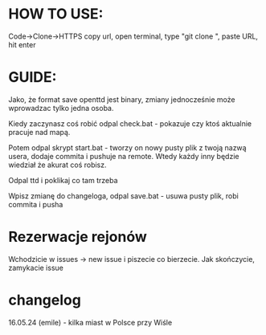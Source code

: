 # HOW TO USE:
Code->Clone->HTTPS copy url, open terminal, type "git clone ", paste URL, hit enter

# GUIDE:

Jako, że format save openttd jest binary, zmiany jednocześnie może wprowadzac tylko jedna osoba. 

Kiedy zaczynasz coś robić odpal check.bat - pokazuje czy ktoś aktualnie pracuje nad mapą.

Potem odpal skrypt start.bat - tworzy on nowy pusty plik z twoją nazwą usera, dodaje commita i pushuje na remote. Wtedy każdy inny będzie wiedział że akurat coś robisz.

Odpal ttd i poklikaj co tam trzeba

Wpisz zmianę do changeloga, odpal save.bat - usuwa pusty plik, robi commita i pusha

# Rezerwacje rejonów
Wchodzicie w issues -> new issue i piszecie co bierzecie. Jak skończycie, zamykacie issue


# changelog

16.05.24 (emile) - kilka miast w Polsce przy Wiśle